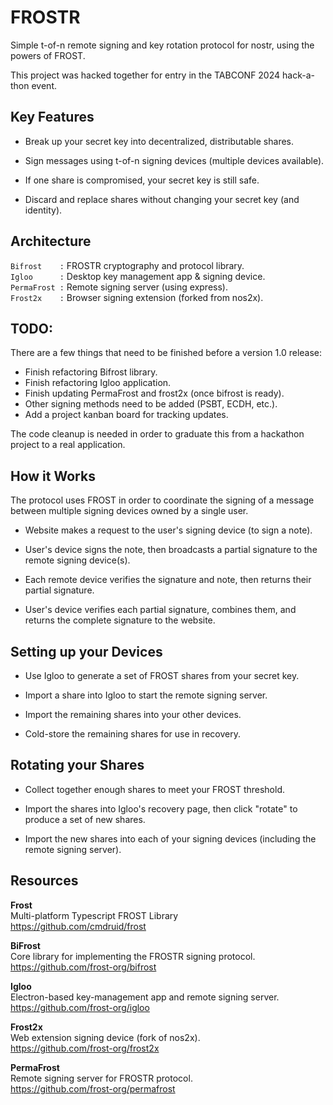 # FROSTR

Simple t-of-n remote signing and key rotation protocol for nostr, using the powers of FROST.

This project was hacked together for entry in the TABCONF 2024 hack-a-thon event.

## Key Features

* Break up your secret key into decentralized, distributable shares.

* Sign messages using t-of-n signing devices (multiple devices available).

* If one share is compromised, your secret key is still safe.

* Discard and replace shares without changing your secret key (and identity).

## Architecture

`Bifrost    :` FROSTR cryptography and protocol library.  
`Igloo      :` Desktop key management app & signing device.  
`PermaFrost :` Remote signing server (using express).  
`Frost2x    :` Browser signing extension (forked from nos2x).  

## TODO:

There are a few things that need to be finished before a version 1.0 release:

* Finish refactoring Bifrost library.
* Finish refactoring Igloo application.
* Finish updating PermaFrost and frost2x (once bifrost is ready).
* Other signing methods need to be added (PSBT, ECDH, etc.).
* Add a project kanban board for tracking updates.

The code cleanup is needed in order to graduate this from a hackathon project to a real application.

## How it Works

The protocol uses FROST in order to coordinate the signing of a message between multiple signing devices owned by a single user.

* Website makes a request to the user's signing device (to sign a note).

* User's device signs the note, then broadcasts a partial signature to the remote signing device(s).

* Each remote device verifies the signature and note, then returns their partial signature.

* User's device verifies each partial signature, combines them, and returns the complete signature to the website.

## Setting up your Devices

* Use Igloo to generate a set of FROST shares from your secret key.

* Import a share into Igloo to start the remote signing server.

* Import the remaining shares into your other devices.

* Cold-store the remaining shares for use in recovery.

## Rotating your Shares

* Collect together enough shares to meet your FROST threshold.

* Import the shares into Igloo's recovery page, then click "rotate" to produce a set of new shares.

* Import the new shares into each of your signing devices (including the remote signing server).

## Resources

**Frost**  
Multi-platform Typescript FROST Library   
https://github.com/cmdruid/frost

**BiFrost**  
Core library for implementing the FROSTR signing protocol.  
https://github.com/frost-org/bifrost

**Igloo**  
Electron-based key-management app and remote signing server.  
https://github.com/frost-org/igloo

**Frost2x**  
Web extension signing device (fork of nos2x).  
https://github.com/frost-org/frost2x

**PermaFrost**  
Remote signing server for FROSTR protocol.  
https://github.com/frost-org/permafrost

